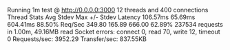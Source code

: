 Running 1m test @ http://0.0.0.0:3000
  12 threads and 400 connections
  Thread Stats   Avg      Stdev     Max   +/- Stdev
    Latency   106.57ms   65.69ms 604.41ms   88.50%
    Req/Sec   349.80    165.89   666.00     62.89%
  237534 requests in 1.00m, 49.16MB read
  Socket errors: connect 0, read 70, write 12, timeout 0
Requests/sec:   3952.29
Transfer/sec:    837.55KB
